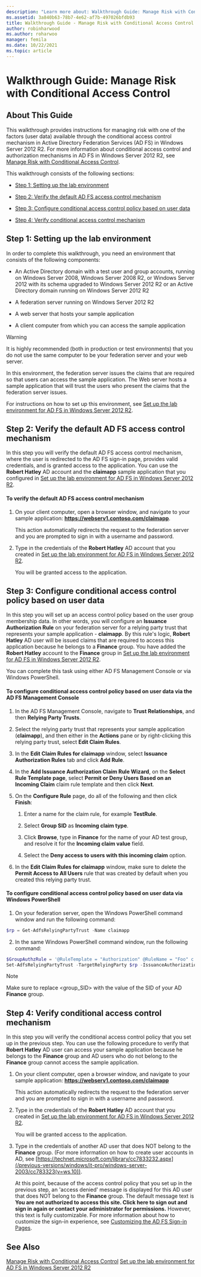 ```yaml
---
description: "Learn more about: Walkthrough Guide: Manage Risk with Conditional Access Control"
ms.assetid: 3a840b63-78b7-4e62-af7b-497026bfdb93
title: Walkthrough Guide - Manage Risk with Conditional Access Control
author: robinharwood
ms.author: roharwoo
manager: femila
ms.date: 10/22/2021
ms.topic: article
---
```


# Walkthrough Guide: Manage Risk with Conditional Access Control

## About This Guide
This walkthrough provides instructions for managing risk with one of the factors (user data) available through the conditional access control mechanism in Active Directory Federation Services (AD FS) in Windows Server 2012 R2. For more information about conditional access control and authorization mechanisms in AD FS in Windows Server 2012 R2, see [Manage Risk with Conditional Access Control](../../ad-fs/operations/Manage-Risk-with-Conditional-Access-Control.md).

This walkthrough consists of the following sections:

-   [Step 1: Setting up the lab environment](../../ad-fs/operations/Walkthrough-Guide--Manage-Risk-with-Conditional-Access-Control.md#BKMK_1)

-   [Step 2: Verify the default AD FS access control mechanism](../../ad-fs/operations/Walkthrough-Guide--Manage-Risk-with-Conditional-Access-Control.md#BKMK_2)

-   [Step 3: Configure conditional access control policy based on user data](../../ad-fs/operations/Walkthrough-Guide--Manage-Risk-with-Conditional-Access-Control.md#BKMK_3)

-   [Step 4: Verify conditional access control mechanism](../../ad-fs/operations/Walkthrough-Guide--Manage-Risk-with-Conditional-Access-Control.md#BKMK_4)

## <a name="BKMK_1"></a>Step 1: Setting up the lab environment
In order to complete this walkthrough, you need an environment that consists of the following components:

-   An Active Directory domain with a test user and group accounts, running on Windows Server 2008, Windows Server 2008 R2, or Windows Server 2012 with its schema upgraded to Windows Server 2012 R2 or an Active Directory domain running on Windows Server 2012 R2

-   A federation server running on Windows Server 2012 R2

-   A web server that hosts your sample application

-   A client computer from which you can access the sample application

> [!WARNING]
> It is highly recommended (both in production or test environments) that you do not use the same computer to be your federation server and your web server.

In this environment, the federation server issues the claims that are required so that users can access the sample application. The Web server hosts a sample application that will trust the users who present the claims that the federation server issues.

For instructions on how to set up this environment, see [Set up the lab environment for AD FS in Windows Server 2012 R2](../../ad-fs/deployment/Set-up-the-lab-environment-for-AD-FS-in-Windows-Server-2012-R2.md).

## <a name="BKMK_2"></a>Step 2: Verify the default AD FS access control mechanism
In this step you will verify the default AD FS access control mechanism, where the user is redirected to the AD FS sign-in page, provides valid credentials, and is granted access to the application. You can use the **Robert Hatley** AD account and the **claimapp** sample application that you configured in [Set up the lab environment for AD FS in Windows Server 2012 R2](../../ad-fs/deployment/Set-up-the-lab-environment-for-AD-FS-in-Windows-Server-2012-R2.md).

#### To verify the default AD FS access control mechanism

1.  On your client computer, open a browser window, and navigate to your sample application: **https://webserv1.contoso.com/claimapp**.

    This action automatically redirects the request to the federation server and you are prompted to sign in with a username and password.

2.  Type in the credentials of the **Robert Hatley** AD account that you created in [Set up the lab environment for AD FS in Windows Server 2012 R2](../../ad-fs/deployment/Set-up-the-lab-environment-for-AD-FS-in-Windows-Server-2012-R2.md).

    You will be granted access to the application.

## <a name="BKMK_3"></a>Step 3: Configure conditional access control policy based on user data
In this step you will set up an access control policy based on the user group membership data. In other words, you will configure an **Issuance Authorization Rule** on your federation server for a relying party trust that represents your sample application - **claimapp**. By this rule's logic, **Robert Hatley** AD user will be issued claims that are required to access this application because he belongs to a **Finance** group. You have added the **Robert Hatley** account to the **Finance** group in [Set up the lab environment for AD FS in Windows Server 2012 R2](../../ad-fs/deployment/Set-up-the-lab-environment-for-AD-FS-in-Windows-Server-2012-R2.md).

You can complete this task using either AD FS Management Console or via Windows PowerShell.

#### To configure conditional access control policy based on user data via the AD FS Management Console

1.  In the AD FS Management Console, navigate to **Trust Relationships**, and then **Relying Party Trusts**.

2.  Select the relying party trust that represents your sample application (**claimapp**), and then either in the **Actions** pane or by right-clicking this relying party trust, select **Edit Claim Rules**.

3.  In the **Edit Claim Rules for claimapp** window, select **Issuance Authorization Rules** tab and click **Add Rule**.

4.  In the **Add Issuance Authorization Claim Rule Wizard**, on the **Select Rule Template page**, select **Permit or Deny Users Based on an Incoming Claim** claim rule template and then click **Next**.

5.  On the **Configure Rule** page, do all of the following and then click **Finish**:

    1.  Enter a name for the claim rule, for example **TestRule**.

    2.  Select **Group SID** as **Incoming claim type**.

    3.  Click **Browse**, type in **Finance** for the name of your AD test group, and resolve it for the **Incoming claim value** field.

    4.  Select the **Deny access to users with this incoming claim** option.

6.  In the **Edit Claim Rules for claimapp** window, make sure to delete the **Permit Access to All Users** rule that was created by default when you created this relying party trust.

#### To configure conditional access control policy based on user data via Windows PowerShell

1.  On your federation server, open the Windows PowerShell command window and run the following command:


```powershell
$rp = Get-AdfsRelyingPartyTrust -Name claimapp
```


2. In the same Windows PowerShell command window, run the following command:


```powershell
$GroupAuthzRule = '@RuleTemplate = "Authorization" @RuleName = "Foo" c:[Type == "https://schemas.microsoft.com/ws/2008/06/identity/claims/groupsid", Value =~ "^(?i)<group_SID>$"] =>issue(Type = "https://schemas.microsoft.com/authorization/claims/deny", Value = "DenyUsersWithClaim");'
Set-AdfsRelyingPartyTrust -TargetRelyingParty $rp -IssuanceAuthorizationRules $GroupAuthzRule
```

> [!NOTE]
> Make sure to replace <group_SID> with the value of the SID of your AD **Finance** group.

## <a name="BKMK_4"></a>Step 4: Verify conditional access control mechanism
In this step you will verify the conditional access control policy that you set up in the previous step. You can use the following procedure to verify that **Robert Hatley** AD user can access your sample application because he belongs to the **Finance** group and AD users who do not belong to the **Finance** group cannot access the sample application.

1.  On your client computer, open a browser window, and navigate to your sample application: **https://webserv1.contoso.com/claimapp**

    This action automatically redirects the request to the federation server and you are prompted to sign in with a username and password.

2.  Type in the credentials of the **Robert Hatley** AD account that you created in [Set up the lab environment for AD FS in Windows Server 2012 R2](../../ad-fs/deployment/Set-up-the-lab-environment-for-AD-FS-in-Windows-Server-2012-R2.md).

    You will be granted access to the application.

3.  Type in the credentials of another AD user that does NOT belong to the **Finance** group. (For more information on how to create user accounts in AD, see [https://technet.microsoft.com/library/cc7833232.aspx](/previous-versions/windows/it-pro/windows-server-2003/cc783323(v=ws.10)).

    At this point, because of the access control policy that you set up in the previous step, an 'access denied' message is displayed for this AD user that does NOT belong to the **Finance** group. The default message text is **You are not authorized to access this site. Click here to sign out and sign in again or contact your administrator for permissions.** However, this text is fully customizable. For more information about how to customize the sign-in experience, see [Customizing the AD FS Sign-in Pages](/previous-versions/windows/it-pro/windows-server-2012-R2-and-2012/dn280950(v=ws.11)).

## See Also
[Manage Risk with Conditional Access Control](../../ad-fs/operations/Manage-Risk-with-Conditional-Access-Control.md)
[Set up the lab environment for AD FS in Windows Server 2012 R2](../deployment/Set-up-the-lab-environment-for-AD-FS-in-Windows-Server-2012-R2.md)
